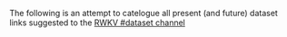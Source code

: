 The following is an attempt to catelogue all present (and future) dataset links suggested to the [RWKV #dataset channel](https://discord.gg/uMpzuDwcu5)

